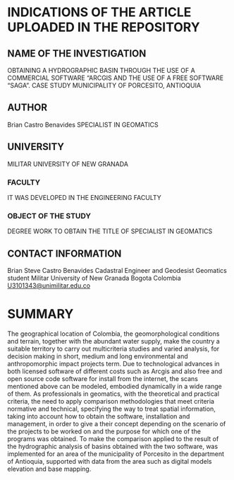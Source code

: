 # INDICATIONS OF THE ARTICLE UPLOADED IN THE REPOSITORY

## NAME OF THE INVESTIGATION
OBTAINING A HYDROGRAPHIC BASIN THROUGH THE USE OF A COMMERCIAL SOFTWARE “ARCGIS AND THE USE OF A FREE SOFTWARE “SAGA”. CASE STUDY MUNICIPALITY OF PORCESITO, ANTIOQUIA

## AUTHOR
Brian Castro Benavides
SPECIALIST IN GEOMATICS

## UNIVERSITY
MILITAR UNIVERSITY OF NEW GRANADA

### FACULTY
IT WAS DEVELOPED IN THE ENGINEERING FACULTY

### OBJECT OF THE STUDY
DEGREE WORK TO OBTAIN THE TITLE OF SPECIALIST IN GEOMATICS

## CONTACT INFORMATION
Brian Steve Castro Benavides
Cadastral Engineer and Geodesist
Geomatics student
Militar University of New Granada
Bogota Colombia
U3101343@unimilitar.edu.co

# SUMMARY


The geographical location of Colombia, the geomorphological conditions and
terrain, together with the abundant water supply, make the country a suitable territory
to carry out multicriteria studies and varied analysis, for decision making
in short, medium and long environmental and anthropomorphic impact projects
term.
Due to technological advances in both licensed software of different costs
such as Arcgis and also free and open source code software for
install from the internet, the scans mentioned above can be
modeled, embodied dynamically in a wide range of them.
As professionals in geomatics, with the theoretical and practical criteria, the
need to apply comparison methodologies that meet criteria
normative and technical, specifying the way to treat spatial information,
taking into account how to obtain the software, installation and management, in order to give a
their concept depending on the scenario of the projects to be worked on and the
purpose for which one of the programs was obtained. To make the comparison
applied to the result of the hydrographic analysis of basins obtained with the two
software, was implemented for an area of ​​the municipality of Porcesito in the department
of Antioquia, supported with data from the area such as digital models
elevation and base mapping.



